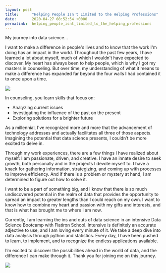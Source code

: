 ```yaml
---
layout: post
title:      "Helping People Isn't Limited to the Helping Professions"
date:       2020-04-27 08:52:54 +0000
permalink:  helping_people_isnt_limited_to_the_helping_professions
---
```



My journey into data science…

I want to make a difference in people's lives and to know that the work I'm doing has an impact in the world. Throughout the past few years, I have learned a lot about myself, much of which I wouldn't have expected to discover. My heart has always been to help people, which is why I got my masters in counseling. But over time, my understanding of what it means to make a difference has expanded far beyond the four walls I had contained it to once upon a time.

![](https://thetiaramisu.files.wordpress.com/2019/01/pastpresentfuture-e1554807679547.jpg)

In counseling, you learn skills that focus on:

* Analyzing current issues
* Investigating the influence of the past on the present
* Exploring solutions for a brighter future

As a millennial, I've recognized more and more that the advancement of technology addresses and actually facilitates all three of those aspects. Imagining the potential that data science presents, I couldn’t be more excited to delve in.

Through my work experiences, there are a few things I have realized about myself: I am passionate, driven, and creative. I have an innate desire to seek growth, both personally and in the projects I devote myself to. I have a knack for gathering information, strategizing, and coming up with processes to improve efficiency. And if there is a problem or mystery at hand, I am determined to figure out how to solve it.

I want to be a part of something big, and I know that there is so much undiscovered potential in the realm of data that provides the opportunity to spread an impact to greater lengths than I could reach on my own. I want to know how to combine my heart and passion with my gifts and interests, and that is what has brought me to where I am now.

Currently, I am learning the ins and outs of data science in an intensive Data Science Bootcamp with Flatiron School. Intensive is definitely an accurate adjective to use, and I am loving every minute of it. We take a deep dive into data analysis through python and statistics. Every day, I have been pushed to learn, to implement, and to recognize the endless applications available.

I’m excited to discover the possibilities ahead in the world of data, and the difference I can make through it. Thank you for joining me on this journey.

![](https://thetiaramisu.files.wordpress.com/2019/01/10400606_25805889873_3723_n_25805889873.jpg)
